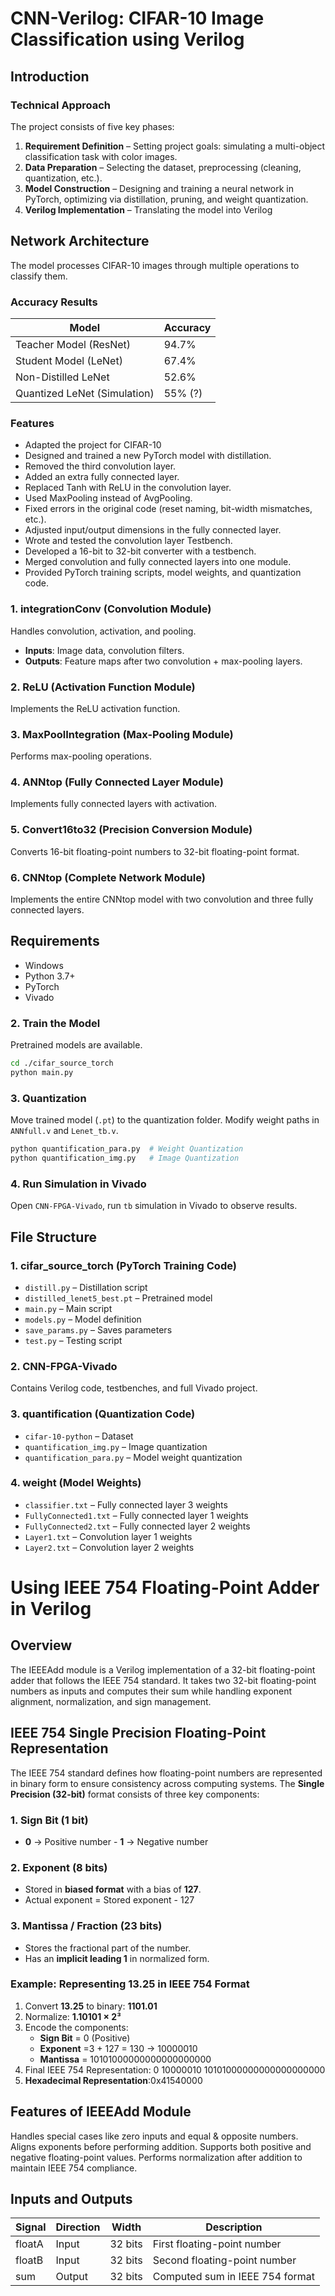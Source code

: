 # CNN-Verilog: CIFAR-10 Image Classification using Verilog

## Introduction
### Technical Approach
The project consists of five key phases:

1. **Requirement Definition** – Setting project goals: simulating a multi-object classification task with color images.
2. **Data Preparation** – Selecting the dataset, preprocessing (cleaning, quantization, etc.).
3. **Model Construction** – Designing and training a neural network in PyTorch, optimizing via distillation, pruning, and weight quantization.
4. **Verilog Implementation** – Translating the model into Verilog 

## Network Architecture
The model processes CIFAR-10 images through multiple operations to classify them.

### Accuracy Results
| Model | Accuracy |
|--------|----------|
| Teacher Model (ResNet) | 94.7% |
| Student Model (LeNet) | 67.4% |
| Non-Distilled LeNet | 52.6% |
| Quantized LeNet (Simulation) | 55% (?) |


### Features
- Adapted the project for CIFAR-10 
- Designed and trained a new PyTorch model with distillation.
- Removed the third convolution layer.
- Added an extra fully connected layer.
- Replaced Tanh with ReLU in the convolution layer.
- Used MaxPooling instead of AvgPooling.
- Fixed errors in the original code (reset naming, bit-width mismatches, etc.).
- Adjusted input/output dimensions in the fully connected layer.
- Wrote and tested the convolution layer Testbench.
- Developed a 16-bit to 32-bit converter with a testbench.
- Merged convolution and fully connected layers into one module.
- Provided PyTorch training scripts, model weights, and quantization code.

### 1. integrationConv (Convolution Module)
Handles convolution, activation, and pooling.
- **Inputs**: Image data, convolution filters.
- **Outputs**: Feature maps after two convolution + max-pooling layers.

### 2. ReLU (Activation Function Module)
Implements the ReLU activation function.

### 3. MaxPoolIntegration (Max-Pooling Module)
Performs max-pooling operations.

### 4. ANNtop (Fully Connected Layer Module)
Implements fully connected layers with activation.

### 5. Convert16to32 (Precision Conversion Module)
Converts 16-bit floating-point numbers to 32-bit floating-point format.

### 6. CNNtop (Complete Network Module)
Implements the entire CNNtop model with two convolution and three fully connected layers.

## Requirements
- Windows
- Python 3.7+
- PyTorch
- Vivado

### 2. Train the Model
Pretrained models are available.
```sh
cd ./cifar_source_torch
python main.py
```

### 3. Quantization
Move trained model (`.pt`) to the quantization folder.
Modify weight paths in `ANNfull.v` and `Lenet_tb.v`.
```sh
python quantification_para.py  # Weight Quantization  
python quantification_img.py   # Image Quantization  
```

### 4. Run Simulation in Vivado
Open `CNN-FPGA-Vivado`, run `tb` simulation in Vivado to observe results.

## File Structure
### 1. cifar_source_torch (PyTorch Training Code)
- `distill.py` – Distillation script
- `distilled_lenet5_best.pt` – Pretrained model
- `main.py` – Main script
- `models.py` – Model definition
- `save_params.py` – Saves parameters
- `test.py` – Testing script

### 2. CNN-FPGA-Vivado
Contains Verilog code, testbenches, and full Vivado project.

### 3. quantification (Quantization Code)
- `cifar-10-python` – Dataset
- `quantification_img.py` – Image quantization
- `quantification_para.py` – Model weight quantization

### 4. weight (Model Weights)
- `classifier.txt` – Fully connected layer 3 weights
- `FullyConnected1.txt` – Fully connected layer 1 weights
- `FullyConnected2.txt` – Fully connected layer 2 weights
- `Layer1.txt` – Convolution layer 1 weights
- `Layer2.txt` – Convolution layer 2 weights

# Using IEEE 754 Floating-Point Adder in Verilog
## Overview
The IEEEAdd module is a Verilog implementation of a 32-bit floating-point adder that follows the IEEE 754 standard. It takes two 32-bit floating-point numbers as inputs and computes their sum while handling exponent alignment, normalization, and sign management.
## IEEE 754 Single Precision Floating-Point Representation
The IEEE 754 standard defines how floating-point numbers are represented in binary form to ensure consistency across computing systems. The **Single Precision (32-bit)** format consists of three key components:
### 1. Sign Bit (1 bit)
- **0** → Positive number   - **1** → Negative number
### 2. Exponent (8 bits)
- Stored in **biased format** with a bias of **127**.
- Actual exponent = Stored exponent - 127
### 3. Mantissa / Fraction (23 bits)
- Stores the fractional part of the number.
- Has an **implicit leading 1** in normalized form.
### Example: Representing 13.25 in IEEE 754 Format
1. Convert **13.25** to binary: **1101.01**
2. Normalize: **1.10101 × 2³**
3. Encode the components:
   - **Sign Bit** = 0 (Positive)
   - **Exponent** =3 + 127 = 130 → 10000010
   - **Mantissa** = 10101000000000000000000
4. Final IEEE 754 Representation: 0 10000010 10101000000000000000000
5. **Hexadecimal Representation**:0x41540000
## Features of IEEEAdd Module
 Handles special cases like zero inputs and equal & opposite numbers.
 Aligns exponents before performing addition.
 Supports both positive and negative floating-point values.
 Performs normalization after addition to maintain IEEE 754 compliance.
## Inputs and Outputs
| Signal  | Direction | Width | Description |
|---------|----------|-------|-------------|
| floatA | Input | 32 bits | First floating-point number |
| floatB | Input | 32 bits | Second floating-point number |
| sum | Output | 32 bits | Computed sum in IEEE 754 format |
